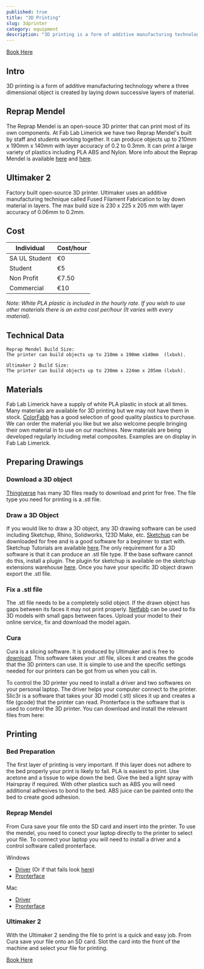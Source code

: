 ```yaml
---
published: true
title: "3D Printing"
slug: 3dprinter
category: equipment
description: "3D printing is a form of additive manufacturing technology where a three dimensional object is created by laying down successive layers of material."
---
```


[Book Here](http://fablablimerick.schedulista.com/)
## Intro
3D printing is a form of additive manufacturing technology where a three dimensional object is created by laying down successive layers of material.

## Reprap Mendel
The Reprap Mendel is an open-souce 3D printer that can print most of its own components. At Fab Lab Limerick we have two Reprap Mendel's built by staff and students working together. It can produce objects up to 210mm x 190mm x 140mm with layer accuracy of 0.2 to 0.3mm. It can print a large variety of plastics including PLA ABS and Nylon. More info about the Reprap Mendel is available [here](http://reprap.org/wiki/RepRapPro_Mendel) and [here](https://reprappro.com/shop/machine-kits/mendel-full-kit/).

## Ultimaker 2
Factory built open-source 3D printer. Ultimaker uses an additive manufacturing technique called Fused Filament Fabrication to lay down material in layers. The max build size is 230 x 225 x 205 mm with layer accuracy of 0.06mm to 0.2mm.


## Cost

Individual           | Cost/hour
-----------          | ------------  
SA UL Student        | €0         
Student              | €5         
Non Profit           | €7.50          
Commercial           | €10  

_Note: White PLA plastic is included in the hourly rate. If you wish to use other materials there is an extra cost per/hour (It varies with every material)._


## Technical Data
	Reprap Mendel Build Size:    
    The printer can build objects up to 210mm x 190mm x140mm  (lxbxh).

    Ultimaker 2 Build Size:
    The printer can build objects up to 230mm x 224mm x 205mm (lxbxh).


## Materials
Fab Lab Limerick have a supply of white PLA plastic in stock at all times. Many materials are available for 3D printing but we may not have them in stock. [ColorFabb](http://colorfabb.com/) has a good selection of good quality plastics to purchase. We can order the material you like but we also welcome people bringing their own material in to use on our machines. New materials are being developed regularly including metal composites. Examples are on display in Fab Lab Limerick.

## Preparing Drawings
### Download a 3D object
[Thingiverse](http://www.thingiverse.com/) has many 3D files ready to download and print for free. The file type you need for printing is a .stl file.
### Draw a 3D Object

If you would like to draw a 3D object, any 3D drawing software can be used including Sketchup, Rhino, Solidworks, 123D Make, etc. [Sketchup](http://www.sketchup.com/) can be downloaded for free and is a good software for a beginner to start with. Sketchup Tutorials are available [here](http://www.sketchup.com/learn/videos?playlist=58).The only requirement for a 3D software is that it can produce an .stl file type. If the base software cannot do this, install a plugin. The plugin for sketchup is available on the sketchup extensions warehouse [here](http://extensions.sketchup.com/en/content/sketchup-stl). Once you have your specific 3D object drawn export the .stl file.

### Fix a .stl file
The .stl file needs to be a completely solid object. If the drawn object has gaps between its faces it may not print properly. [Netfabb](www.netfabb.com) can be used to fix 3D models with small gaps between faces. Upload your model to their online service, fix and download the model again.

### Cura
Cura is a slicing software. It is produced by Ultimaker and is free to [download](https://ultimaker.com/en/products/software). This software takes your .stl file, slices it and creates the gcode that the 3D printers can use. It is simple to use and the specific settings needed for our printers can be got from us when you call in.

To control the 3D printer you need to install a driver and two softwares on your personal laptop. The driver helps your computer connect to the printer. Slic3r is a software that takes your 3D model (.stl) slices it up and creates a file (gcode) that the printer can read. Pronterface is the software that is used to control the 3D printer. You can download and install the relevant files from here:

## Printing

### Bed Preparation

The first layer of printing is very important. If this layer does not adhere to the bed properly your print is likely to fail. PLA is easiest to print. Use acetone and a tissue to wipe down the bed. Give the bed a light spray with Hairspray if required. With other plastics such as ABS you will need additional adhesives to bond to the bed. ABS juice can be painted onto the bed to create good adhesion.

### Reprap Mendel
From Cura save your file onto the SD card and insert into the printer. To use the mendel, you need to conect your laptop directly to the printer to select your file. To connect your laptop you will need to install a driver and a control software called pronterface.

Windows

* [Driver](http://www.ftdichip.com/Drivers/CDM/CDM20824_Setup.exe)  (Or if that fails look [here](http://www.ftdichip.com/Drivers/VCP.htm))
* [Pronterface](http://www.reprappro.com/w/images/7/75/RepRapPro-Printrun-Slic3r.zip)

Mac

* [Driver](http://www.ftdichip.com/Drivers/VCP.htm)
* [Pronterface](http://www.reprappro.com/w/images/4/46/RepRapPro-Pronterface-Mac.zip)


### Ultimaker 2
With the Ultimaker 2 sending the file to print is a quick and easy job. From Cura save your file onto an SD card. Slot the card into the front of the machine and select your file for printing.

[Book Here](http://fablablimerick.schedulista.com/)
